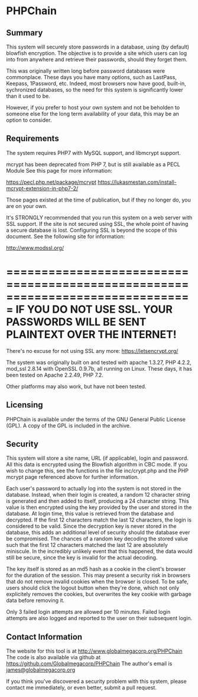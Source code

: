 # PHPChain

## Summary

This system will securely store passwords in a database, using (by 
default) blowfish encryption. The objective is to provide a site which 
users can log into from anywhere and retrieve their passwords, should they 
forget them. 

This was originally written long before password databases were commonplace.
These days you have many options, such as LastPass, Keepass, 1Password, etc.
Indeed, most browsers now have good, built-in, sychronized databases, so the
need for this system is significantly lower than it used to be.

However, if you prefer to host your own system and not be beholden to someone
else for the long term availability of your data, this may be an option to
consider.

## Requirements

The system requires PHP7 with MySQL support, and libmcrypt support. 

mcrypt has been deprecated from PHP 7, but is still available as a PECL Module
See this page for more information:

https://pecl.php.net/package/mcrypt
https://lukasmestan.com/install-mcrypt-extension-in-php7-2/

Those pages existed at the time of publication, but if they no longer do, you
are on your own.

It's STRONGLY recommended that you run this system on a web server with SSL 
support. If the site is not secured using SSL, the whole point of having a 
secure database is lost. Configuring SSL is beyond the scope of this 
document. See the following site for information:

http://www.modssl.org/

===============================================================================
IF YOU DO NOT USE SSL. YOUR PASSWORDS WILL BE SENT PLAINTEXT OVER THE INTERNET!
===============================================================================

There's no excuse for not using SSL any more: https://letsencrypt.org/

The system was originally built on and tested with apache 1.3.27, PHP 4.2.2, 
mod_ssl 2.8.14 with OpenSSL 0.9.7b, all running on Linux. These days, it has
been tested on Apache 2.2.49, PHP 7.2.

Other platforms may also work, but have not been tested.


## Licensing

PHPChain is available under the terms of the GNU General Public License (GPL).
A copy of the GPL is included in the archive.


## Security

This system will store a site name, URL (if applicable), login and 
password. All this data is encrypted using the Blowfish algorithm in CBC 
mode. If you wish to change this, see the functions in the file 
inc/crypt.php and the PHP mcrypt page referenced above for further 
information.

Each user's password to actually log into the system is not stored in the 
database. Instead, when their login is created, a random 12 character 
string is generated and then added to itself, producing a 24 character 
string. This value is then encrypted using the key provided by the user 
and stored in the database.
 At login time, this value is retrieved from the database and decrypted. 
If the first 12 characters match the last 12 characters, the login is 
considered to be valid. Since the decryption key is never stored in the 
database, this adds an additional level of security should the database 
ever be compromised. The chances of a random key decoding the stored value 
such that the first 12 characters matched the last 12 are absolutely 
miniscule. In the incredibly unlikely event that this happened, the data 
would still be secure, since the key is invalid for the actual decoding.

The key itself is stored as an md5 hash as a cookie in the client's 
browser for the duration of the session. This may present a security risk 
in browsers that  do not remove invalid cookies when the browser is 
closed. To be safe, users should click the logout button when they're 
done, which not only explicitely removes the cookies, but overwrites the 
key cookie with garbage data before removing it.

Only 3 failed login attempts are allowed per 10 minutes. Failed login 
attempts are also logged and reported to the user on their subsequent 
login.


## Contact Information

The website for this tool is at http://www.globalmegacorp.org/PHPChain
The code is also available via github at https://github.com/Globalmegacorp/PHPChain
The author's email is james@globalmegacorp.org

If you think you've discovered a security problem with this system, please 
contact me immediately, or even better, submit a pull request.
